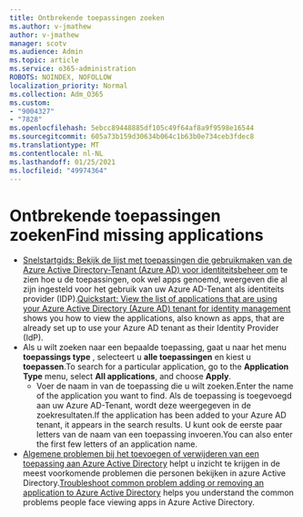 ```yaml
---
title: Ontbrekende toepassingen zoeken
ms.author: v-jmathew
author: v-jmathew
manager: scotv
ms.audience: Admin
ms.topic: article
ms.service: o365-administration
ROBOTS: NOINDEX, NOFOLLOW
localization_priority: Normal
ms.collection: Adm_O365
ms.custom:
- "9004327"
- "7828"
ms.openlocfilehash: 5ebcc89448885df105c49f64af8a9f9598e16544
ms.sourcegitcommit: 605a73b159d30634b064c1b63b0e734ceb3fdec8
ms.translationtype: MT
ms.contentlocale: nl-NL
ms.lasthandoff: 01/25/2021
ms.locfileid: "49974364"
---
```

# <a name="find-missing-applications"></a><span data-ttu-id="f7615-102">Ontbrekende toepassingen zoeken</span><span class="sxs-lookup"><span data-stu-id="f7615-102">Find missing applications</span></span>

- <span data-ttu-id="f7615-103">[Snelstartgids: Bekijk de lijst met toepassingen die gebruikmaken van de Azure Active Directory-Tenant (Azure AD) voor identiteitsbeheer om](https://docs.microsoft.com/azure/active-directory/manage-apps/view-applications-portal) te zien hoe u de toepassingen, ook wel apps genoemd, weergeven die al zijn ingesteld voor het gebruik van uw Azure AD-Tenant als identiteits provider (IDP).</span><span class="sxs-lookup"><span data-stu-id="f7615-103">[Quickstart: View the list of applications that are using your Azure Active Directory (Azure AD) tenant for identity management](https://docs.microsoft.com/azure/active-directory/manage-apps/view-applications-portal) shows you how to view the applications, also known as apps, that are already set up to use your Azure AD tenant as their Identity Provider (IdP).</span></span>
- <span data-ttu-id="f7615-104">Als u wilt zoeken naar een bepaalde toepassing, gaat u naar het menu **toepassings type** , selecteert u **alle toepassingen** en kiest u **toepassen**.</span><span class="sxs-lookup"><span data-stu-id="f7615-104">To search for a particular application, go to the **Application Type** menu, select **All applications**, and choose **Apply**.</span></span>
  - <span data-ttu-id="f7615-105">Voer de naam in van de toepassing die u wilt zoeken.</span><span class="sxs-lookup"><span data-stu-id="f7615-105">Enter the name of the application you want to find.</span></span> <span data-ttu-id="f7615-106">Als de toepassing is toegevoegd aan uw Azure AD-Tenant, wordt deze weergegeven in de zoekresultaten.</span><span class="sxs-lookup"><span data-stu-id="f7615-106">If the application has been added to your Azure AD tenant, it appears in the search results.</span></span> <span data-ttu-id="f7615-107">U kunt ook de eerste paar letters van de naam van een toepassing invoeren.</span><span class="sxs-lookup"><span data-stu-id="f7615-107">You can also enter the first few letters of an application name.</span></span>
- <span data-ttu-id="f7615-108">[Algemene problemen bij het toevoegen of verwijderen van een toepassing aan Azure Active Directory](https://docs.microsoft.com/azure/active-directory/manage-apps/troubleshoot-adding-apps) helpt u inzicht te krijgen in de meest voorkomende problemen die personen bekijken in azure Active Directory.</span><span class="sxs-lookup"><span data-stu-id="f7615-108">[Troubleshoot common problem adding or removing an application to Azure Active Directory](https://docs.microsoft.com/azure/active-directory/manage-apps/troubleshoot-adding-apps) helps you understand the common problems people face viewing apps in Azure Active Directory.</span></span>
